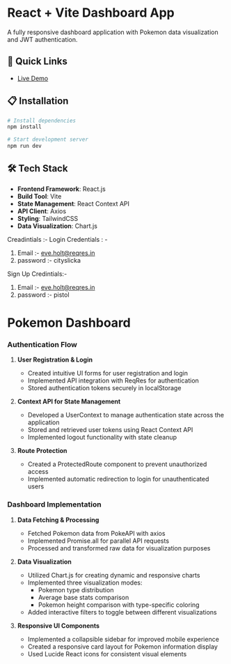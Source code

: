 # React + Vite Dashboard App

A fully responsive dashboard application with Pokemon data visualization and JWT authentication.

## 🔗 Quick Links
- [Live Demo](https://dashboard-ui-task-three.vercel.app/)


## 📋 Installation

```bash
# Install dependencies
npm install

# Start development server
npm run dev
```

## 🛠️ Tech Stack

- **Frontend Framework**: React.js
- **Build Tool**: Vite
- **State Management**: React Context API
- **API Client**: Axios
- **Styling**: TailwindCSS
- **Data Visualization**: Chart.js


Creadintials :-
Login Credentials : - 
1) Email :- eve.holt@reqres.in
2) password :- cityslicka

Sign Up Credintials:-
1) Email :- eve.holt@reqres.in
2) password :- pistol

# Pokemon Dashboard



### Authentication Flow

1. **User Registration & Login**
   - Created intuitive UI forms for user registration and login
   - Implemented API integration with ReqRes for authentication
   - Stored authentication tokens securely in localStorage

2. **Context API for State Management**
   - Developed a UserContext to manage authentication state across the application
   - Stored and retrieved user tokens using React Context API
   - Implemented logout functionality with state cleanup

3. **Route Protection**
   - Created a ProtectedRoute component to prevent unauthorized access
   - Implemented automatic redirection to login for unauthenticated users


### Dashboard Implementation

1. **Data Fetching & Processing**
   - Fetched Pokemon data from PokeAPI with axios
   - Implemented Promise.all for parallel API requests
   - Processed and transformed raw data for visualization purposes

2. **Data Visualization**
   - Utilized Chart.js for creating dynamic and responsive charts
   - Implemented three visualization modes:
     - Pokemon type distribution
     - Average base stats comparison
     - Pokemon height comparison with type-specific coloring
   - Added interactive filters to toggle between different visualizations

3. **Responsive UI Components**
   - Implemented a collapsible sidebar for improved mobile experience
   - Created a responsive card layout for Pokemon information display
   - Used Lucide React icons for consistent visual elements
